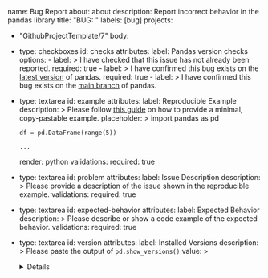 name: Bug Report
about: about
description: Report incorrect behavior in the pandas library
title: "BUG: "
labels: [bug]
projects: 
  - "GithubProjectTemplate/7"
body:
  - type: checkboxes
    id: checks
    attributes:
      label: Pandas version checks
      options:
        - label: >
            I have checked that this issue has not already been reported.
          required: true
        - label: >
            I have confirmed this bug exists on the
            [latest version](https://pandas.pydata.org/docs/whatsnew/index.html) of pandas.
          required: true
        - label: >
            I have confirmed this bug exists on the
            [main branch](https://pandas.pydata.org/docs/dev/getting_started/install.html#installing-the-development-version-of-pandas)
            of pandas.
  - type: textarea
    id: example
    attributes:
      label: Reproducible Example
      description: >
        Please follow [this guide](https://matthewrocklin.com/blog/work/2018/02/28/minimal-bug-reports) on how to
        provide a minimal, copy-pastable example.
      placeholder: >
        import pandas as pd

        df = pd.DataFrame(range(5))

        ...
      render: python
    validations:
      required: true
  - type: textarea
    id: problem
    attributes:
      label: Issue Description
      description: >
        Please provide a description of the issue shown in the reproducible example.
    validations:
      required: true
  - type: textarea
    id: expected-behavior
    attributes:
      label: Expected Behavior
      description: >
        Please describe or show a code example of the expected behavior.
    validations:
      required: true
  - type: textarea
    id: version
    attributes:
      label: Installed Versions
      description: >
        Please paste the output of ``pd.show_versions()``
      value: >
        <details>


        Replace this line with the output of pd.show_versions()


        </details>
    validations:
      required: true
